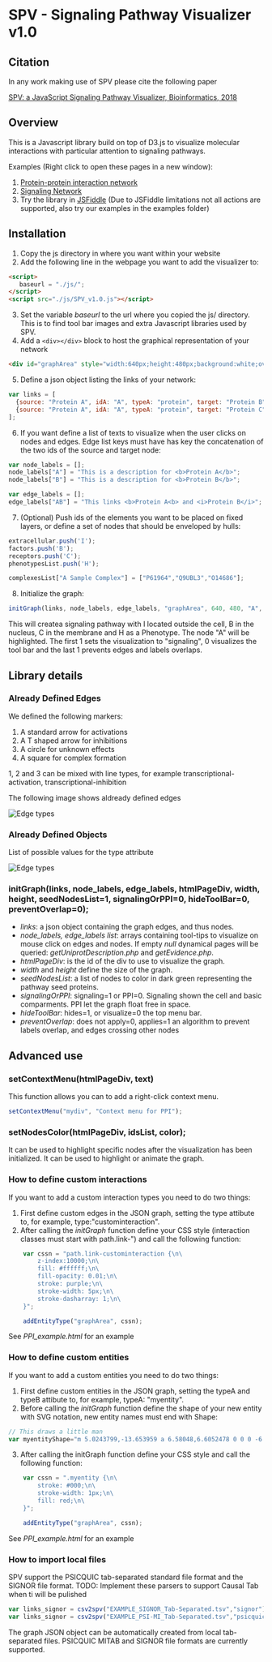 
# SPV - Signaling Pathway Visualizer v1.0

## Citation

In any work making use of SPV please cite the following paper

<a href="https://doi.org/10.1093/bioinformatics/bty188">SPV: a JavaScript Signaling Pathway Visualizer, Bioinformatics, 2018</a>


## Overview
This is a Javascript library build on top of D3.js to visualize molecular interactions with particular attention to signaling pathways.

Examples (Right click to open these pages in a new window):
1) <a href="http://mentha.uniroma2.it/browser/light.php?ids=P42345,P50406&org=all" target="_blank">Protein-protein interaction network</a>
2) <a href="http://signor.uniroma2.it/pathway_browser.php?organism=&pathway_list=SIGNOR-MS&x=25&y=25" target="_blank">Signaling Network</a>
3) Try the library in <a href="http://jsfiddle.net/Sinnefa/35oocg7n/">JSFiddle</a> (Due to JSFiddle limitations not all actions are supported, also try our examples in the examples folder)

## Installation
1) Copy the js directory in where you want within your website
2) Add the following line in the webpage you want to add the visualizer to:
```html
<script>
   baseurl = "./js/";
</script>
<script src="./js/SPV_v1.0.js"></script>
```
3) Set the variable <i>baseurl</i> to the url where you copied the js/ directory. This is to find tool bar images and extra Javascript libraries used by SPV.
4) Add a ```<div></div>``` block to host the graphical representation of your network
```html
<div id="graphArea" style="width:640px;height:480px;background:white;overflow:hidden;"></div>
```
5) Define a json object listing the links of your network:
```javascript
var links = [
  {source: "Protein A", idA: "A", typeA: "protein", target: "Protein B", idB: "B", typeB: "protein", type: "none", score: 0.1},
  {source: "Protein A", idA: "A", typeA: "protein", target: "Protein C", idB: "C", typeB: "protein", type: "none", score: 0.4}
];    
```
6) If you want define a list of texts to visualize when the user clicks on nodes and edges. Edge list keys must have has key the concatenation of the two ids of the source and target node:
```javascript
var node_labels = [];
node_labels["A"] = "This is a description for <b>Protein A</b>";
node_labels["B"] = "This is a description for <b>Protein B</b>";

var edge_labels = [];
edge_labels["AB"] = "This links <b>Protein A<b> and <i>Protein B</i>";
```
7) (Optional) Push ids of the elements you want to be placed on fixed layers, or define a set of nodes that should be enveloped by hulls:
```javascript
extracellular.push('I');
factors.push('B');
receptors.push('C');
phenotypesList.push('H');

complexesList["A Sample Complex"] = ["P61964","Q9UBL3","O14686"];
```
8) Initialize the graph:
```javascript
initGraph(links, node_labels, edge_labels, "graphArea", 640, 480, "A", 1, 0, 1);
```
This will createa signaling pathway with I located outside the cell, B in the nucleus, C in the membrane and H as a Phenotype.
The node "A" will be highlighted. The first 1 sets the visualization to "signaling", 0 visualizes the tool bar and the last 1 prevents edges and labels overlaps.

## Library details

### Already Defined Edges

We defined the following markers:
1) A standard arrow for activations
2) A T shaped arrow for inhibitions
3) A circle for unknown effects
4) A square for complex formation

1, 2 and 3 can be mixed with line types, for example transcriptional-activation, transcriptional-inhibition

The following image shows aldready defined edges

![Edge types](docimgs/edgesandmarkers.png)

### Already Defined Objects

List of possible values for the type attribute

![Edge types](docimgs/elements.png)

### initGraph(links, node_labels, edge_labels, htmlPageDiv, width, height, seedNodesList=1, signalingOrPPI=0, hideToolBar=0, preventOverlap=0);
- *links*: a json object containing the graph edges, and thus nodes.
- *node_labels, edge_labels list*: arrays containing tool-tips to visualize on mouse click on edges and nodes. If empty *null* dynamical pages will be queried: *getUniprotDescription.php* and *getEvidence.php*.
- *htmlPageDiv*: is the id of the div to use to visualize the graph.
- *width* and *height* define the size of the graph.
- *seedNodesList*: a list of nodes to color in dark green representing the pathway seed proteins.
- *signalingOrPPI*: signaling=1 or PPI=0. Signaling shown the cell and basic comparments. PPI let the graph float free in space.
- *hideToolBar*: hides=1, or visualize=0 the top menu bar.
- *preventOverlap*: does not apply=0, applies=1 an algorithm to prevent labels overlap, and edges crossing other nodes
	

## Advanced use

### setContextMenu(htmlPageDiv, text)
This function allows you can to add a right-click context menu.
```javascript
setContextMenu("mydiv", "Context menu for PPI");
```

### setNodesColor(htmlPageDiv, idsList, color);
It can be used to highlight specific nodes after the visualization has been initialized. It can be used to highlight or animate the graph.

### How to define custom interactions
If you want to add a custom interaction types you need to do two things:
1) First define custom edges in the JSON graph, setting the type attibute to, for example, type:"custominteraction".
2) After calling the *initGraph* function define your CSS style (interaction classes must start with path.link-") and call the following function:
```javascript
	var cssn = "path.link-custominteraction {\n\
		z-index:10000;\n\
		fill: #ffffff;\n\
		fill-opacity: 0.01;\n\
		stroke: purple;\n\
		stroke-width: 5px;\n\
		stroke-dasharray: 1;\n\
	}";

	addEntityType("graphArea", cssn);
```
See *PPI_example.html* for an example

### How to define custom entities
If you want to add a custom entities you need to do two things:
1) First define custom entities in the JSON graph, setting the typeA and typeB attibute to, for example, typeA: "myentity".
2) Before calling the *initGraph* function define the shape of your new entity with SVG notation, new entity names must end with Shape:
```javascript
// This draws a little man
var myentityShape="m 5.0243799,-13.653959 a 6.58048,6.6052478 0 0 0 -6.5800186,6.6043992 6.58048,6.6052478 0 0 0 2.7450609,5.3600938 l -7.7475727,6.1980577 2.3116297,2.311629 6.9348902,-4.623259 0,6.934891 -9.2465199,6.9348883 2.3116297,2.311632 9.2465214,-6.934892 9.2465194,6.934892 2.31163,-2.311632 -9.2465196,-6.9348883 0,-6.934891 6.9348896,4.623259 2.31163,-2.311629 -7.7259006,-6.1809015 a 6.58048,6.6052478 0 0 0 2.7730526,-5.37725 6.58048,6.6052478 0 0 0 -6.5809221,-6.6043992 z";
```
3) After calling the initGraph function define your CSS style and call the following function:
```javascript
	var cssn = ".myentity {\n\
		stroke: #000;\n\
		stroke-width: 1px;\n\
		fill: red;\n\
	}";

	addEntityType("graphArea", cssn);
```
See *PPI_example.html* for an example

### How to import local files
SPV support the PSICQUIC tab-separated standard file format and the SIGNOR file format.
TODO: Implement these parsers to support Causal Tab when ti will be pulished

```javascript
var links_signor = csv2spv("EXAMPLE_SIGNOR_Tab-Separated.tsv","signor");
var links_signor = csv2spv("EXAMPLE_PSI-MI_Tab-Separated.tsv","psicquic");
```

The graph JSON object can be automatically created from local tab-separated files.
PSICQUIC MITAB and SIGNOR file formats are currently supported.
